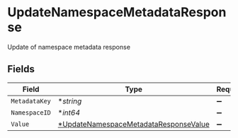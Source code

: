 # UpdateNamespaceMetadataResponse

Update of namespace metadata response


## Fields

| Field                                                                                                | Type                                                                                                 | Required                                                                                             | Description                                                                                          |
| ---------------------------------------------------------------------------------------------------- | ---------------------------------------------------------------------------------------------------- | ---------------------------------------------------------------------------------------------------- | ---------------------------------------------------------------------------------------------------- |
| `MetadataKey`                                                                                        | **string*                                                                                            | :heavy_minus_sign:                                                                                   | N/A                                                                                                  |
| `NamespaceID`                                                                                        | **int64*                                                                                             | :heavy_minus_sign:                                                                                   | N/A                                                                                                  |
| `Value`                                                                                              | [*UpdateNamespaceMetadataResponseValue](../../models/shared/updatenamespacemetadataresponsevalue.md) | :heavy_minus_sign:                                                                                   | N/A                                                                                                  |